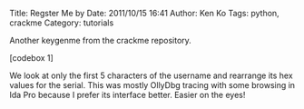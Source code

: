 Title: Regster Me by <author unknown>
Date: 2011/10/15 16:41
Author: Ken Ko
Tags: python, crackme
Category: tutorials

Another keygenme from the crackme repository. 

[codebox 1]

We look at only the first 5 characters of the username and rearrange its hex values for the serial. This was mostly OllyDbg tracing with some browsing in Ida Pro because I prefer its interface better. Easier on the eyes!
